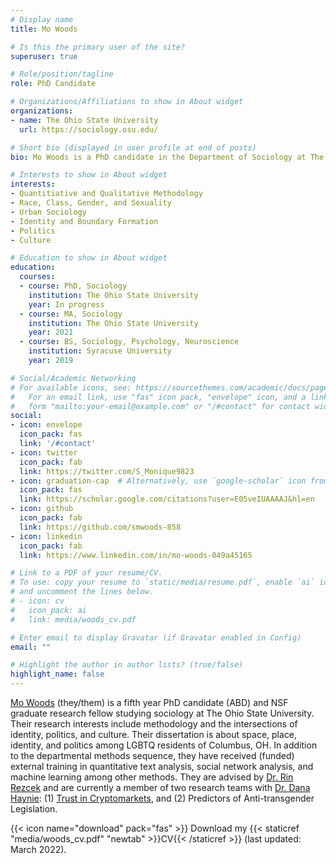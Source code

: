 ```yaml
---
# Display name
title: Mo Woods

# Is this the primary user of the site?
superuser: true

# Role/position/tagline
role: PhD Candidate

# Organizations/Affiliations to show in About widget
organizations:
- name: The Ohio State University
  url: https://sociology.osu.edu/

# Short bio (displayed in user profile at end of posts)
bio: Mo Woods is a PhD candidate in the Department of Sociology at The Ohio State University. 

# Interests to show in About widget
interests:
- Quantitiative and Qualitative Methodology
- Race, Class, Gender, and Sexuality
- Urban Sociology
- Identity and Boundary Formation
- Politics
- Culture

# Education to show in About widget
education:
  courses:
  - course: PhD, Sociology
    institution: The Ohio State University
    year: In progress
  - course: MA, Sociology
    institution: The Ohio State University
    year: 2021
  - course: BS, Sociology, Psychology, Neuroscience
    institution: Syracuse University
    year: 2019

# Social/Academic Networking
# For available icons, see: https://sourcethemes.com/academic/docs/page-builder/#icons
#   For an email link, use "fas" icon pack, "envelope" icon, and a link in the
#   form "mailto:your-email@example.com" or "/#contact" for contact widget.
social:
- icon: envelope
  icon_pack: fas
  link: '/#contact'
- icon: twitter
  icon_pack: fab
  link: https://twitter.com/S_Monique9823
- icon: graduation-cap  # Alternatively, use `google-scholar` icon from `ai` icon pack
  icon_pack: fas
  link: https://scholar.google.com/citations?user=E05veIUAAAAJ&hl=en
- icon: github
  icon_pack: fab
  link: https://github.com/smwoods-858
- icon: linkedin
  icon_pack: fab
  link: https://www.linkedin.com/in/mo-woods-049a45165

# Link to a PDF of your resume/CV.
# To use: copy your resume to `static/media/resume.pdf`, enable `ai` icons in `params.toml`, 
# and uncomment the lines below.
# - icon: cv
#   icon_pack: ai
#   link: media/woods_cv.pdf

# Enter email to display Gravatar (if Gravatar enabled in Config)
email: ""

# Highlight the author in author lists? (true/false)
highlight_name: false
---
```


[Mo Woods](https://sociology.osu.edu/people/woods.858) (they/them) is a fifth year PhD candidate (ABD) and NSF graduate research fellow studying sociology at The Ohio State University. Their research interests include methodology and the intersections of identity, politics, and culture. Their dissertation is about space, place, identity, and politics among LGBTQ residents of Columbus, OH. In addition to the departmental methods sequence, they have received (funded) external training in quantitative text analysis, social network analysis, and machine learning among other methods. They are advised by [Dr. Rin Rezcek](https://www.rinreczek.com/) and are currently a member of two research teams with [Dr. Dana Haynie](https://sociology.osu.edu/people/haynie.7): (1) [Trust in Cryptomarkets](https://u.osu.edu/cryptomarkets/), and (2) Predictors of Anti-transgender Legislation. 

{{< icon name="download" pack="fas" >}} Download my {{< staticref "media/woods_cv.pdf" "newtab" >}}CV{{< /staticref >}} (last updated: March 2022).
